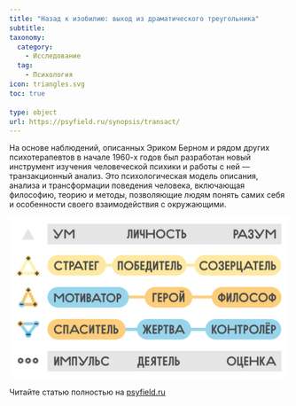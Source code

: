 ```yaml
---
title: "Назад к изобилию: выход из драматического треугольника"
subtitle:
taxonomy:
  category:
    - Исследование
  tag:
    - Психология
icon: triangles.svg
toc: true

type: object
url: https://psyfield.ru/synopsis/transact/
---
```


На основе наблюдений, описанных Эриком Берном и рядом других психотерапевтов в начале 1960-х годов был разработан новый инструмент изучения человеческой психики и работы с ней — транзакционный анализ. Это психологическая модель описания, анализа и трансформации поведения человека, включающая философию, теорию и методы, позволяющие людям понять самих себя и особенности своего взаимодействия с окружающими.

![](./memo.svg)

Читайте статью полностью на [psyfield.ru](https://psyfield.ru/synopsis/transact/)
